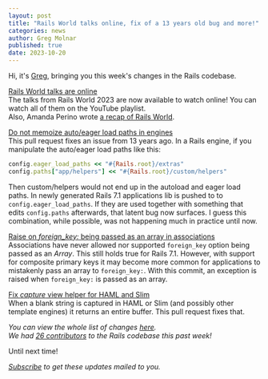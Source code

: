 ```yaml
---
layout: post
title: "Rails World talks online, fix of a 13 years old bug and more!"
categories: news
author: Greg Molnar
published: true
date: 2023-10-20
---
```


Hi, it's [Greg](https://greg.molnar.io), bringing you this week's changes in the Rails codebase.

[Rails World talks are online](https://www.youtube.com/watch?v=9RZVdXyzwCw&list=PLHFP2OPUpCeY9IX3Ht727dwu5ZJ2BBbZP)  
The talks from Rails World 2023 are now available to watch online!  You can watch all of them on the YouTube playlist.  
Also, Amanda Perino wrote [a recap of Rails World](https://rubyonrails.org/2023/10/19/rails-world-2023-recap).

[Do not memoize auto/eager load paths in engines](https://github.com/rails/rails/pull/49636)  
This pull request fixes an issue from 13 years ago. In a Rails engine, if you manipulate the auto/eager load paths like this:
```ruby
config.eager_load_paths << "#{Rails.root}/extras"
config.paths["app/helpers"] << "#{Rails.root}/custom/helpers"
```
Then custom/helpers would not end up in the autoload and eager load paths. In newly generated Rails 7.1 applications lib is pushed to to `config.eager_load_paths`. If they are used together with something that edits `config.paths` afterwards, that latent bug now surfaces. I guess this combination, while possible, was not happening much in practice until now.

[Raise on _foreign_key:_ being passed as an array in associations](https://github.com/rails/rails/pull/49625)  
Associations have never allowed nor supported `foreign_key` option being passed as an _Array_. This still holds true for Rails 7.1. However, with support for composite primary keys it may become more common for applications to mistakenly pass an array to `foreign_key:`. With this commit, an exception is raised when `foreign_key:` is passed as an array.

[Fix _capture_ view helper for HAML and Slim](https://github.com/rails/rails/pull/49612)  
When a blank string is captured in HAML or Slim (and possibly other template engines) it returns an entire buffer. This pull request fixes that.

_You can view the whole list of changes [here](https://github.com/rails/rails/compare/@%7B2023-10-13%7D...main@%7B2023-10-20%7D)._  
_We had [26 contributors](https://contributors.rubyonrails.org/contributors/in-time-window/20231013-20231020) to the Rails codebase this past week!_

Until next time!

_[Subscribe](https://world.hey.com/this.week.in.rails) to get these updates mailed to you._

